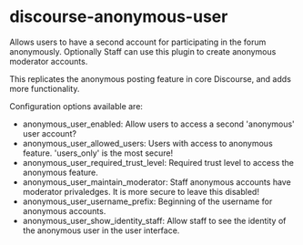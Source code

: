 # discourse-anonymous-user

Allows users to have a second account for participating in the forum anonymously. Optionally Staff can use this plugin to create anonymous moderator accounts.

This replicates the anonymous posting feature in core Discourse, and adds more functionality.

Configuration options available are:

- anonymous_user_enabled: Allow users to access a second 'anonymous' user account?
- anonymous_user_allowed_users: Users with access to anonymous feature. 'users_only' is the most secure!
- anonymous_user_required_trust_level: Required trust level to access the anonymous feature.
- anonymous_user_maintain_moderator: Staff anonymous accounts have moderator privaledges. It is more secure to leave this disabled!
- anonymous_user_username_prefix: Beginning of the username for anonymous accounts.
- anonymous_user_show_identity_staff: Allow staff to see the identity of the anonymous user in the user interface.
